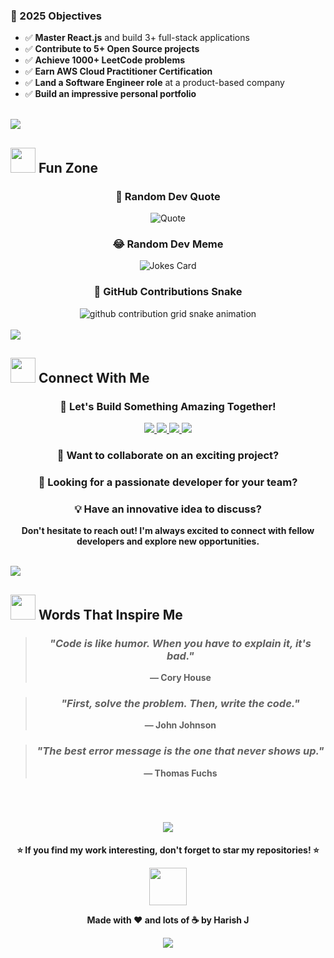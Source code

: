 
### **🎯 2025 Objectives**
- ✅ **Master React.js** and build 3+ full-stack applications
- ✅ **Contribute to 5+ Open Source projects**
- ✅ **Achieve 1000+ LeetCode problems**
- ✅ **Earn AWS Cloud Practitioner Certification**
- ✅ **Land a Software Engineer role** at a product-based company
- ✅ **Build an impressive personal portfolio**

</div>

<br>

<!-- Animated Divider -->
<img src="https://user-images.githubusercontent.com/73097560/115834477-dbab4500-a447-11eb-908a-139a6edaec5c.gif">

## <img src="https://media.giphy.com/media/LmNwrBhejkK9EFP504/giphy.gif" width="40"> **Fun Zone**

<div align="center">

### **🎯 Random Dev Quote**
![Quote](https://quotes-github-readme.vercel.app/api?type=horizontal&theme=tokyonight)

### **😂 Random Dev Meme**
<img src="https://readme-jokes.vercel.app/api?hideBorder&theme=tokyonight" alt="Jokes Card" />

### **🐍 GitHub Contributions Snake**
<picture>
  <source media="(prefers-color-scheme: dark)" srcset="https://raw.githubusercontent.com/HarishJ001/HarishJ001/output/github-contribution-grid-snake-dark.svg">
  <source media="(prefers-color-scheme: light)" srcset="https://raw.githubusercontent.com/HarishJ001/HarishJ001/output/github-contribution-grid-snake.svg">
  <img alt="github contribution grid snake animation" src="https://raw.githubusercontent.com/HarishJ001/HarishJ001/output/github-contribution-grid-snake.svg">
</picture>

</div>

<br>

<!-- Animated Divider -->
<img src="https://user-images.githubusercontent.com/73097560/115834477-dbab4500-a447-11eb-908a-139a6edaec5c.gif">

## <img src="https://media.giphy.com/media/jqNPzdTTxQfOgOqpO4/giphy.gif" width="40"> **Connect With Me**

<div align="center">

### **🤝 Let's Build Something Amazing Together!**

<p>
  <a href="https://linkedin.com/in/harish-j-b36174280" target="_blank">
    <img src="https://img.shields.io/badge/LinkedIn-Connect-0077B5?style=for-the-badge&logo=linkedin&logoColor=white&labelColor=0077B5"/>
  </a>
  <a href="https://github.com/HarishJ001" target="_blank">
    <img src="https://img.shields.io/badge/GitHub-Follow-181717?style=for-the-badge&logo=github&logoColor=white&labelColor=181717"/>
  </a>
  <a href="mailto:vsbharish001@gmail.com">
    <img src="https://img.shields.io/badge/Email-Let's%20Talk-D14836?style=for-the-badge&logo=gmail&logoColor=white&labelColor=D14836"/>
  </a>
  <a href="https://leetcode.com/vsbharish001" target="_blank">
    <img src="https://img.shields.io/badge/LeetCode-Problem%20Solving-FFA116?style=for-the-badge&logo=leetcode&logoColor=white&labelColor=FFA116"/>
  </a>
</p>

### **💌 Want to collaborate on an exciting project?**
### **🚀 Looking for a passionate developer for your team?**
### **💡 Have an innovative idea to discuss?**

**Don't hesitate to reach out! I'm always excited to connect with fellow developers and explore new opportunities.**

</div>

<br>

<!-- Animated Divider -->
<img src="https://user-images.githubusercontent.com/73097560/115834477-dbab4500-a447-11eb-908a-139a6edaec5c.gif">

## <img src="https://media.giphy.com/media/ObNTw8Uzwy6KQ/giphy.gif" width="40"> **Words That Inspire Me**

<div align="center">

> ### *"Code is like humor. When you have to explain it, it's bad."*
> **— Cory House**

> ### *"First, solve the problem. Then, write the code."*
> **— John Johnson**

> ### *"The best error message is the one that never shows up."*
> **— Thomas Fuchs**

</div>

<br>

<!-- Footer with Wave Animation -->
<h1 align="center">
  <img src="https://capsule-render.vercel.app/api?type=waving&height=120&color=0:00adb5,100:222831&section=footer&text=Thanks%20for%20Visiting!&fontColor=ffffff&fontSize=24&fontAlign=65&fontAlignY=40&desc=Let's%20build%20the%20future%20together%20%F0%9F%9A%80&descAlign=65&descAlignY=60&animation=fadeIn" />
</h1>

<div align="center">
  
  **⭐ If you find my work interesting, don't forget to star my repositories! ⭐**
  
  <img src="https://media.giphy.com/media/LnQjpWaON8nhr21vNW/giphy.gif" width="60">
  
  **Made with ❤️ and lots of ☕ by Harish J**
  
  <img src="https://komarev.com/ghpvc/?username=HarishJ001&color=00ADB5&style=for-the-badge&label=Profile+Love"/>
  
</div>
